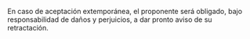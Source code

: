 En caso de aceptación extemporánea, el proponente será obligado, bajo responsabilidad de daños y perjuicios, a dar pronto aviso de su retractación.